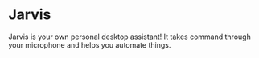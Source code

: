 # Jarvis
Jarvis is your own personal desktop assistant! It takes command through your microphone and helps you automate things. 

